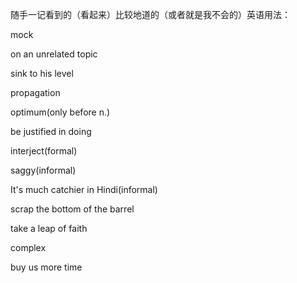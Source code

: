 随手一记看到的（看起来）比较地道的（或者就是我不会的）英语用法：

mock

on an unrelated topic

sink to his level

propagation

optimum(only before n.)

be justified in doing

interject(formal)

saggy(informal)

It's much catchier in Hindi(informal)

scrap the bottom of the barrel

take a leap of faith

complex

buy us more time